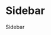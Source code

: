 # Sidebar

Sidebar

<SidebarExample />

<script setup>
import SidebarExample from './SidebarExample.vue'
</script>
